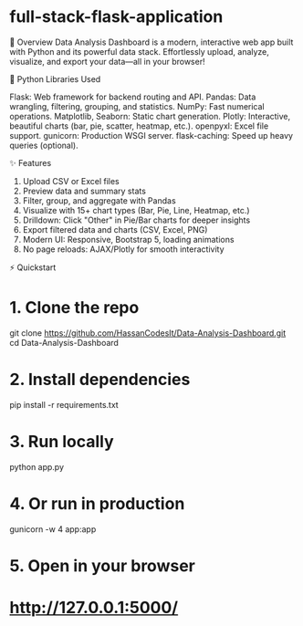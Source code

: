 # full-stack-flask-application


🚀 Overview
Data Analysis Dashboard is a modern, interactive web app built with Python and its powerful data stack. Effortlessly upload, analyze, visualize, and export your data—all in your browser!


🧰 Python Libraries Used


Flask: Web framework for backend routing and API.
Pandas: Data wrangling, filtering, grouping, and statistics.
NumPy: Fast numerical operations.
Matplotlib, Seaborn: Static chart generation.
Plotly: Interactive, beautiful charts (bar, pie, scatter, heatmap, etc.).
openpyxl: Excel file support.
gunicorn: Production WSGI server.
flask-caching: Speed up heavy queries (optional).



✨ Features

1) Upload CSV or Excel files
2) Preview data and summary stats
3) Filter, group, and aggregate with Pandas
4) Visualize with 15+ chart types (Bar, Pie, Line, Heatmap, etc.)
5) Drilldown: Click "Other" in Pie/Bar charts for deeper insights
6) Export filtered data and charts (CSV, Excel, PNG)
7) Modern UI: Responsive, Bootstrap 5, loading animations
8) No page reloads: AJAX/Plotly for smooth interactivity







⚡ Quickstart
# 1. Clone the repo
git clone https://github.com/HassanCodesIt/Data-Analysis-Dashboard.git
cd Data-Analysis-Dashboard

# 2. Install dependencies
pip install -r requirements.txt

# 3. Run locally
python app.py

# 4. Or run in production
gunicorn -w 4 app:app

# 5. Open in your browser
# http://127.0.0.1:5000/
